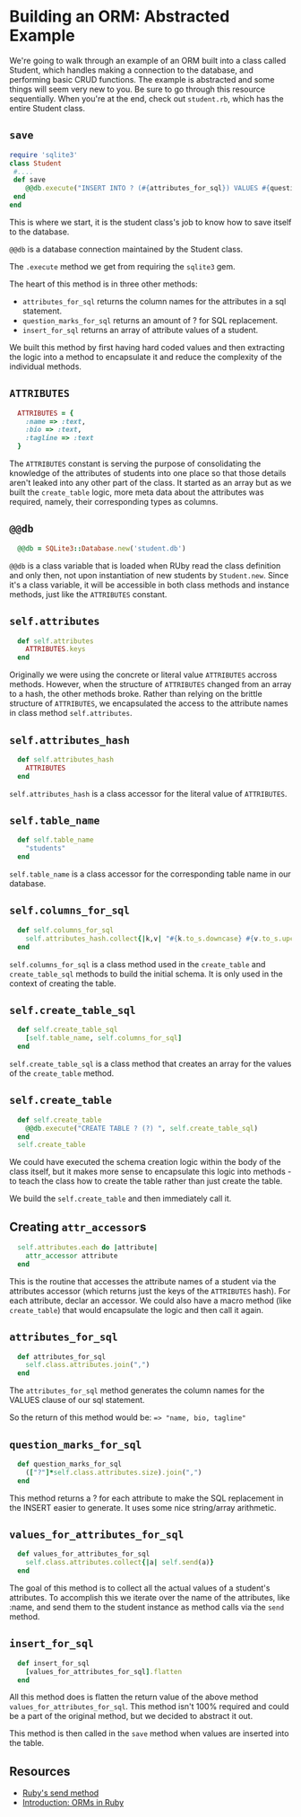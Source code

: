

# Building an ORM: Abstracted Example

We're going to walk through an example of an ORM built into a class called Student, which handles making a connection to the database, and performing basic CRUD functions. The example is abstracted and some things will seem very new to you. Be sure to go through this resource sequentially. When you're at the end, check out `student.rb`, which has the entire Student class.

## `save`
 
```ruby
require 'sqlite3'
class Student
 #....
 def save
    @@db.execute("INSERT INTO ? (#{attributes_for_sql}) VALUES #{question_marks_for_sql}", insert_for_sql)
 end
end
```

This is where we start, it is the student class's job to know how to save itself to the database.

`@@db` is a database connection maintained by the Student class.

The `.execute` method we get from requiring the `sqlite3` gem.

The heart of this method is in three other methods:
  * `attributes_for_sql` returns the column names for the attributes in a sql statement.
  * `question_marks_for_sql` returns an amount of ? for SQL replacement.
  * `insert_for_sql` returns an array of attribute values of a student.

We built this method by first having hard coded values and then extracting the logic into a method to encapsulate it and reduce the complexity of the individual methods.

## `ATTRIBUTES`

```ruby
  ATTRIBUTES = {
    :name => :text,
    :bio => :text,
    :tagline => :text
  }
```

The `ATTRIBUTES` constant is serving the purpose of consolidating the knowledge of the attributes of students into one place so that those details aren't leaked into any other part of the class. It started as an array but as we built the `create_table` logic, more meta data about the attributes was required, namely, their corresponding types as columns.

## `@@db`

```ruby
  @@db = SQLite3::Database.new('student.db')
```

`@@db` is a class variable that is loaded when RUby read the class definition and only then, not upon instantiation of new students by `Student.new`. Since it's a class variable, it will be accessible in both class methods and instance methods, just like the `ATTRIBUTES` constant.

## `self.attributes`

```ruby
  def self.attributes
    ATTRIBUTES.keys
  end
```

Originally we were using the concrete or literal value `ATTRIBUTES` accross methods. However, when the structure of `ATTRIBUTES` changed from an array to a hash, the other methods broke. Rather than relying on the brittle structure of `ATTRIBUTES`, we encapsulated the access to the attribute names in class method `self.attributes`.

## `self.attributes_hash`

```ruby
  def self.attributes_hash
    ATTRIBUTES
  end
```

`self.attributes_hash` is a class accessor for the literal value of `ATTRIBUTES`.

## `self.table_name`

```ruby
  def self.table_name
    "students"
  end
```

`self.table_name` is a class accessor for the corresponding table name in our database.

## `self.columns_for_sql`

```ruby
  def self.columns_for_sql
    self.attributes_hash.collect{|k,v| "#{k.to_s.downcase} #{v.to_s.upcase}"}.join(",")
  end
```

`self.columns_for_sql` is a class method used in the `create_table` and `create_table_sql` methods to build the initial schema. It is only used in the context of creating the table.

## `self.create_table_sql`

```ruby
  def self.create_table_sql
    [self.table_name, self.columns_for_sql]
  end
```

`self.create_table_sql` is a class method that creates an array for the values of the `create_table` method.

## `self.create_table`

```ruby
  def self.create_table
    @@db.execute("CREATE TABLE ? (?) ", self.create_table_sql)
  end
  self.create_table
```

We could have executed the schema creation logic within the body of the class itself, but it makes more sense to encapsulate this logic into methods -to teach the class how to create the table rather than just create the table.

We build the `self.create_table` and then immediately call it.

## Creating `attr_accessor`s

```ruby
  self.attributes.each do |attribute|
    attr_accessor attribute
  end
```

This is the routine that accesses the attribute names of a student via the attributes accessor (which returns just the keys of the `ATTRIBUTES` hash). For each attribute, declar an accessor. We could also have a macro method (like `create_table`) that would encapsulate the logic and then call it again.

## `attributes_for_sql`

```ruby
  def attributes_for_sql
    self.class.attributes.join(",")
  end
```

The `attributes_for_sql` method generates the column names for the VALUES clause of our sql statement.

So the return of this method would be:
`=> "name, bio, tagline"`

## `question_marks_for_sql`

```ruby
  def question_marks_for_sql
    (["?"]*self.class.attributes.size).join(",")
  end
```

This method returns a ? for each attribute to make the SQL replacement in the INSERT easier to generate. It uses some nice string/array arithmetic.

## `values_for_attributes_for_sql`

```ruby
  def values_for_attributes_for_sql
    self.class.attributes.collect{|a| self.send(a)}
  end
```

The goal of this method is to collect all the actual values of a student's attributes. To accomplish this we iterate over the name of the attributes, like :name, and send them to the student instance as method calls via the `send` method.

## `insert_for_sql`

```ruby
  def insert_for_sql
    [values_for_attributes_for_sql].flatten
  end
```

All this method does is flatten the return value of the above method `values_for_attributes_for_sql`. This method isn't 100% required and could be a part of the original method, but we decided to abstract it out.

This method is then called in the `save` method when values are inserted into the table.

## Resources

* [Ruby's send method](http://rubymonk.com/learning/books/2-metaprogramming-ruby/chapters/25-dynamic-methods/lessons/65-send)
* [Introduction: ORMs in Ruby](http://www.sitepoint.com/orm-ruby-introduction/)
